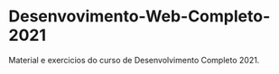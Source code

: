 # Desenvovimento-Web-Completo-2021
 Material e exercicios do curso de Desenvolvimento Completo 2021.
